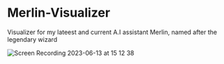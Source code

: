 # Merlin-Visualizer
 Visualizer for my lateest and current A.I assistant Merlin, named after the legendary wizard 

![Screen Recording 2023-06-13 at 15 12 38](https://github.com/BenKnighton/Merlin-Visualizer/assets/131706686/61e049a6-59cb-4ed6-b739-397fa6ccda6d)

